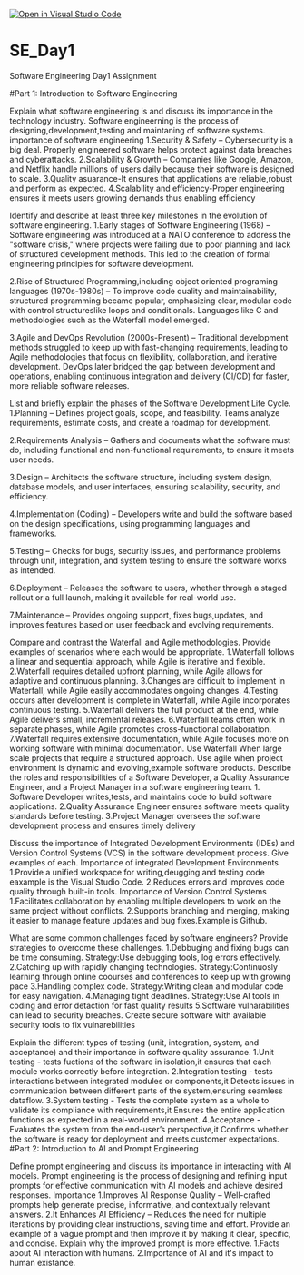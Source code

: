 [![Open in Visual Studio Code](https://classroom.github.com/assets/open-in-vscode-2e0aaae1b6195c2367325f4f02e2d04e9abb55f0b24a779b69b11b9e10269abc.svg)](https://classroom.github.com/online_ide?assignment_repo_id=18394470&assignment_repo_type=AssignmentRepo)
# SE_Day1
Software Engineering Day1 Assignment

#Part 1: Introduction to Software Engineering

Explain what software engineering is and discuss its importance in the technology industry.
  Software engineerning is the process of designing,development,testing and maintaning of software systems.
        importance of software engineering
    1.Security & Safety – Cybersecurity is a big deal. Properly engineered software helps protect against data breaches and cyberattacks.
    2.Scalability & Growth – Companies like Google, Amazon, and Netflix handle millions of users daily because their software is designed to scale.
    3.Quality asuarance-It ensures that applications are reliable,robust and perform as expected.
    4.Scalability and efficiency-Proper engineering ensures it meets users growing demands thus enabling efficiency

Identify and describe at least three key milestones in the evolution of software engineering.
    1.Early stages of Software Engineering (1968) – Software engineering was introduced at a NATO conference to address the "software crisis," where projects were failing due to poor planning and lack of structured development methods. This led to the creation of formal engineering principles for software development.

  2.Rise of Structured Programming,including object oriented programing languages (1970s-1980s) – To improve code quality and maintainability, structured programming became popular, emphasizing clear, modular code with control structureslike loops and conditionals. Languages like C and methodologies such as the Waterfall model emerged.

  3.Agile and DevOps Revolution (2000s-Present) – Traditional development methods struggled to keep up with fast-changing requirements, leading to Agile methodologies that focus on flexibility, collaboration, and iterative development. DevOps later bridged the gap between development and operations, enabling continuous integration and delivery (CI/CD) for faster, more reliable software releases.

List and briefly explain the phases of the Software Development Life Cycle.
   1.Planning – Defines project goals, scope, and feasibility. Teams analyze requirements, estimate costs, and create a roadmap for development.

   2.Requirements Analysis – Gathers and documents what the software must do, including functional and non-functional requirements, to ensure it meets user needs.

   3.Design – Architects the software structure, including system design, database models, and user interfaces, ensuring scalability, security, and efficiency.

   4.Implementation (Coding) – Developers write and build the software based on the design specifications, using programming languages and frameworks.

   5.Testing – Checks for bugs, security issues, and performance problems through unit, integration, and system testing to ensure the software works as intended.

   6.Deployment – Releases the software to users, whether through a staged rollout or a full launch, making it available for real-world use.

   7.Maintenance  – Provides ongoing support, fixes bugs,updates, and improves features based on user feedback and evolving requirements.

Compare and contrast the Waterfall and Agile methodologies. Provide examples of scenarios where each would be appropriate.
    1.Waterfall follows a linear and sequential approach, while Agile is iterative and flexible.
    2.Waterfall requires detailed upfront planning, while Agile allows for adaptive and continuous planning.
    3.Changes are difficult to implement in Waterfall, while Agile easily accommodates ongoing changes.
    4.Testing occurs after development is complete in Waterfall, while Agile incorporates continuous testing.
    5.Waterfall delivers the full product at the end, while Agile delivers small, incremental releases.
    6.Waterfall teams often work in separate phases, while Agile promotes cross-functional collaboration.
    7.Waterfall requires extensive documentation, while Agile focuses more on working software with minimal documentation.
       Use Waterfall When large scale projects that require a structured approach.
       Use agile when project environment is dynamic and evolving,example software products.
Describe the roles and responsibilities of a Software Developer, a Quality Assurance Engineer, and a Project Manager in a software engineering team.
    1. Software Developer writes,tests, and maintains code to build software applications.
    2.Quality Assurance Engineer ensures software meets quality standards before testing.
    3.Project Manager oversees the software development process and ensures timely delivery

Discuss the importance of Integrated Development Environments (IDEs) and Version Control Systems (VCS) in the software development process. Give examples of each.
   Importance of integrated Development Environments
    1.Provide a unified workspace for writing,deugging and testing code eaxample is the Visual Studio Code.
    2.Reduces errors and improves code quality through built-in tools.
   Importance of Version Control Systems
    1.Facilitates collaboration by enabling multiple developers to work on the same project without conflicts.
    2.Supports branching and merging, making it easier to manage feature updates and bug fixes.Example is Github.

What are some common challenges faced by software engineers? Provide strategies to overcome these challenges.
   1.Debbuging and fixing bugs can be time consuming.
     Strategy:Use debugging tools, log errors effectively.
   2.Catching up with rapidly changing technologies.
     Strategy:Continuosly learning through online coourses and conferences to keep up with growing pace
   3.Handling complex code.
     Strategy:Writing clean and modular code for easy navigation.
   4.Managing tight deadlines.
     Strategy:Use AI tools in coding and error detaction for fast quality results
   5.Software vulnarabilities can lead to security breaches.
     Create secure software with available security tools to fix vulnarebilities

Explain the different types of testing (unit, integration, system, and acceptance) and their importance in software quality assurance.
   1.Unit testing - tests fuctions of the software in isolation,it ensures that each module works correctly before integration.
   2.Integration testing - tests interactions between integrated modules or components,it Detects issues in communication between different parts of the system,ensuring seamless dataflow.
   3.System testing - Tests the complete system as a whole to validate its compliance with requirements,it Ensures the entire application functions as expected in a real-world environment.
   4.Acceptance - Evaluates the system from the end-user’s perspective,it Confirms whether the software is ready for deployment and meets customer expectations.
#Part 2: Introduction to AI and Prompt Engineering


Define prompt engineering and discuss its importance in interacting with AI models.
   Prompt engineering is the process of designing and refining input prompts for effective communication with AI models and achieve desired responses.
      Importance
        1.Improves AI Response Quality – Well-crafted prompts help generate precise, informative, and contextually relevant answers.
        2.It Enhances AI Efficiency – Reduces the need for multiple iterations by providing clear instructions, saving time and effort.
Provide an example of a vague prompt and then improve it by making it clear, specific, and concise. Explain why the improved prompt is more effective.
   1.Facts about AI interaction with humans.
   2.Importance of AI and it's impact to human existance.
